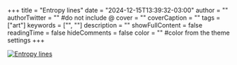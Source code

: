 +++
title = "Entropy lines"
date = "2024-12-15T13:39:32-03:00"
author = ""
authorTwitter = "" #do not include @
cover = ""
coverCaption = ""
tags = ["art"]
keywords = ["", ""]
description = ""
showFullContent = false
readingTime = false
hideComments = false
color = "" #color from the theme settings
+++

[![Entropy lines](/img/art-entropy-lines.png)](https://ariangilesgarcia.github.io/art/src/entropy-lines/)